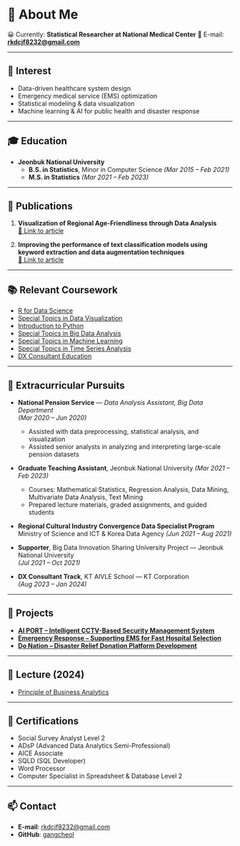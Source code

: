 # 👋 About Me

😀 Currently: **Statistical Researcher at National Medical Center**
📧 E-mail: **rkdcjf8232@gmail.com**

---

## 🎯 Interest
- Data-driven healthcare system design  
- Emergency medical service (EMS) optimization  
- Statistical modeling & data visualization  
- Machine learning & AI for public health and disaster response

---

## 🎓 Education

* **Jeonbuk National University**  
  - **B.S. in Statistics**, Minor in Computer Science *(Mar 2015 – Feb 2021)*  
  - **M.S. in Statistics** *(Mar 2021 – Feb 2023)*

---

## 📝 Publications

1. **Visualization of Regional Age-Friendliness through Data Analysis**  
   [🔗 Link to article](https://www.kci.go.kr/kciportal/ci/sereArticleSearch/ciSereArtiView.kci?sereArticleSearchBean.artiId=ART002773972)

2. **Improving the performance of text classification models using keyword extraction and data augmentation techniques**  
   [🔗 Link to article](https://www.kci.go.kr/kciportal/landing/article.kci?arti_id=ART002890029)

---

## 📚 Relevant Coursework

- [R for Data Science](https://gangcheol.github.io/mysite/posts/Lecture/RFD/%ED%86%B5%EA%B3%84%EB%B6%84%EC%84%9D/2021-06-01-01.%20sampling.html)  
- [Special Topics in Data Visualization](https://gangcheol.github.io/mysite/posts/Lecture/STDV/2023-02-24-boxplot,%20histogram.html)  
- [Introduction to Python](https://gangcheol.github.io/mysite/posts/Lecture/IP/2023-08-01-01wk.html)  
- [Special Topics in Big Data Analysis](https://gangcheol.github.io/mysite/posts/Lecture/STBD/2022-03-08-(1%EC%A3%BC%EC%B0%A8).html)  
- [Special Topics in Machine Learning](https://gangcheol.github.io/mysite/posts/Lecture/STML/2022-01-27-Intro.html)  
- [Special Topics in Time Series Analysis](https://gangcheol.github.io/mysite/posts/Lecture/STTS/2021-09-01-00.%20intro.html)  
- [DX Consultant Education](https://gangcheol.github.io/mysite2/)

---

## 💼 Extracurricular Pursuits

* **National Pension Service** — *Data Analysis Assistant, Big Data Department*  
  *(Mar 2020 – Jun 2020)*  
  - Assisted with data preprocessing, statistical analysis, and visualization  
  - Assisted senior analysts in analyzing and interpreting large-scale pension datasets  

* **Graduate Teaching Assistant**, Jeonbuk National University *(Mar 2021 – Feb 2023)*  
  - Courses: Mathematical Statistics, Regression Analysis, Data Mining, Multivariate Data Analysis, Text Mining  
  - Prepared lecture materials, graded assignments, and guided students

* **Regional Cultural Industry Convergence Data Specialist Program**  
  Ministry of Science and ICT & Korea Data Agency *(Jun 2021 – Aug 2021)*

* **Supporter**, Big Data Innovation Sharing University Project — Jeonbuk National University  
  *(Jul 2021 – Oct 2021)*

* **DX Consultant Track**, KT AIVLE School — KT Corporation  
  *(Aug 2023 – Jan 2024)*

---

## 🚀 Projects

* [**AI PORT – Intelligent CCTV-Based Security Management System**](https://gangcheol.github.io/projects/posts/big%20projects/AI%20PORT/2024-01-05.04.%20prototype.html) 
* [**Emergency Response – Supporting EMS for Fast Hospital Selection**](https://gangcheol.github.io/projects/posts/mini%20projects/%EB%B3%91%EC%9B%90%EC%84%A0%EC%A0%95%20%EC%86%94%EB%A3%A8%EC%85%98/2023-10-30-00.%20%EB%8D%B0%EC%9D%B4%ED%84%B0%20%EA%B0%80%EC%A0%B8%EC%98%A4%EA%B8%B0.html)  
* [**Do Nation – Disaster Relief Donation Platform Development**](https://gangcheol.github.io/projects/posts/big%20projects/Do,%20Nation/2023-11-05-00.%20%EA%B8%B0%ED%9A%8D%EC%84%9C.html)

---

## 🎤 Lecture (2024)

* [Principle of Business Analytics](https://gangcheol.github.io/edu1/)

---

## 📜 Certifications

- Social Survey Analyst Level 2  
- ADsP (Advanced Data Analytics Semi-Professional)  
- AICE Associate  
- SQLD (SQL Developer)  
- Word Processor  
- Computer Specialist in Spreadsheet & Database Level 2

---

## 📫 Contact

- **E-mail**: rkdcjf8232@gmail.com  
- **GitHub**: [gangcheol](https://github.com/gangcheol)
